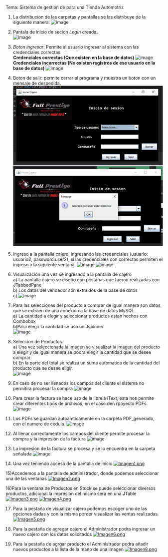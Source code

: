 Tema: Sistema de gestión de para una Tienda Automotriz
1) La distribucion de las carpetas y pantallas se las distribuye de la siguiente manera:
   ![image](https://github.com/Alejo-P/Proyecto-final-POO/assets/133398724/b509a1e5-1800-4319-af0e-06e36d25bb33)

2) Pantala de inicio de secion *LogIn* creada_<br>
![image](https://github.com/Alejo-P/Proyecto-final-POO/assets/133398724/f673699e-c569-4c43-a35b-2893a9ba873d)

3) *Boton ingresar*: Permite al usuario ingresar al sistema con las credenciales correctas<br>
<b>Credenciales correctas (Que existen en la base de datos)</b>
![image](https://github.com/Alejo-P/Proyecto-final-POO/assets/150528715/b9452d97-dd48-4d2e-a7e5-517fec4f56f0)<br>
<b>Credenciales incorrectas (No existen registros de ese usuario en la base de datos)</b>
  ![image](https://github.com/Alejo-P/Proyecto-final-POO/assets/150528715/f8818632-f05d-40ca-a061-d6d594a141f2)<br>
4) Boton de salir: permite cerrar el programa y muestra un boton con un mensaje de despedida.
  ![img.png](img.png) ![img_1.png](img_1.png)
5) Ingreso a la pantalla cajero, ingresando las credenciales (usuario: usuario2, password:user2), si las credenciales son correctas permiten el ingreso a la siguiente ventana.
  ![image](https://github.com/Alejo-P/Proyecto-final-POO/assets/133398724/29cbe027-a705-4f2b-ade0-a7568eed6f2b)
  ![image](https://github.com/Alejo-P/Proyecto-final-POO/assets/133398724/20b4365e-4a68-4a69-b892-fb886d6b238a)
6) Visualización una vez se ingresado a la pantalla de cajero<br>
   a) La pantalla cajero se diseño con pestañas que fueron realizadas con JTabbedPane <br>
   b) Los datos del vendedor son extraidos de la base de datos<br>
   c) 
   ![image](https://github.com/Alejo-P/Proyecto-final-POO/assets/133398724/99ed67d4-849e-4c55-82b3-eb94015d9f80)
7) Para las selecciones del producto a comprar de igual manera son datos que se extraen de una conexion a la base de datos MySQL<br>
   a) La cantidad a elegir y seleccionar productos estan hechos con Combobox<br>
   b)Para elegir la cantidad se uso un Jspinner <br>
   ![image](https://github.com/Alejo-P/Proyecto-final-POO/assets/133398724/fff86374-8484-4089-b383-50fb273c871e)

8) Seleccion de Productos<br>
  a) Una vez seleccionada la imagen se visualizar la imagen del producto a elegir y de igual manera se podra elegir la cantidad que se desee comprar<br>
  b) En la parte del total se realiza un suma automatica de la cantidad del producto que se desee eligir.<br>
  ![image](https://github.com/Alejo-P/Proyecto-final-POO/assets/133398724/c885b336-ee7e-43af-b691-8c67811b40c6)

   
9) En caso de no ser llenados los campos del cliente el sistema no permitira procesar la compra
   ![image](https://github.com/Alejo-P/Proyecto-final-POO/assets/133398724/73d1b25b-bead-4c3d-b147-d5ba421ef515)

10) Para crear la factura se hace uso de la libreia iText, esta nos permite crear diferentes tipos de archivos, en el caso deñ rpoyecto PDFs.
   ![image](https://github.com/Alejo-P/Proyecto-final-POO/assets/150805766/8a8cd9c3-3c3e-4120-bae7-48c62fa98225)

11) Los PDFs se guardan autoamticamente en la carpeta PDF_generado, con el numero de cedula.
    ![image](https://github.com/Alejo-P/Proyecto-final-POO/assets/150805766/0c969e02-140a-44c9-afbe-07f2a7b390fb)

12) Al llenar correctamente los campos del cliente permite procesar la compra y la impresión de la factura
    ![image](https://github.com/Alejo-P/Proyecto-final-POO/assets/133398724/09c104d2-38ec-4bf1-acc1-de7c10d74197)
13) La impresion de la factura se procesa y se lo encuentra en la carpeta señalada
   ![image](https://github.com/Alejo-P/Proyecto-final-POO/assets/133398724/57a09a7d-4872-4c53-b78f-0c3347368b5b)
14) Una vez teniendo acceso de la pantalla de inicio
   [![Imagen1.png](https://i.postimg.cc/KzS3q128/Imagen1.png)](https://postimg.cc/8F4CsPc2)

15)Accedemos a la pantalla de administrador, donde podemos seleccionar una de las ventanas
   [![Imagen2.png](https://i.postimg.cc/QNnjkHrL/Imagen2.png)](https://postimg.cc/V5nyzs64)

16)Para la ventana de Productos en Stock se puede seleccionar diversos productos, adicional la impresion del mismo sera en una JTable
   [![Imagen3.png](https://i.postimg.cc/x8z2s3KX/Imagen3.png)](https://postimg.cc/tnpwJPvb)
   [![Imagen4.png](https://i.postimg.cc/PfpvsGyw/Imagen4.png)](https://postimg.cc/c6WLwbVx)

17) Para la pestaña de visualizar cajero podemos escoger  uno de las opciones dadas y con la misma porder visualizar las ventas realizadas
   [![Imagen5.png](https://i.postimg.cc/XqGHSV7J/Imagen5.png)](https://postimg.cc/7J4MSrz8)

18) Para la pestaña de agregar cajero el Administrador podra ingresar un nuevo cajero con los datos solicitados
   [![Imagen6.png](https://i.postimg.cc/JhdJZjMy/Imagen6.png)](https://postimg.cc/R3KNz639)

19) Para la pestaña de agrgar producto el Administrador podra añadir nuevos productos a la lista de la mano de una imagen
   [![Imagen8.png](https://i.postimg.cc/yN5gkByc/Imagen8.png)](https://postimg.cc/KKPvH6V8)






